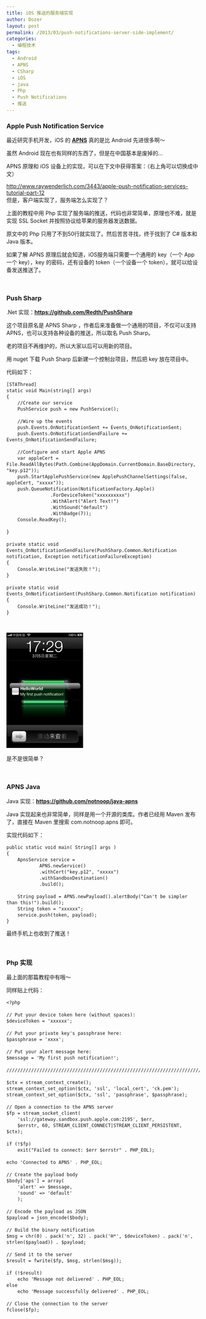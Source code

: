 ```yaml
---
title: iOS 推送的服务端实现
author: Dozer
layout: post
permalink: /2013/03/push-notifications-server-side-implement/
categories:
  - 编程技术
tags:
  - Android
  - APNS
  - CSharp
  - iOS
  - java
  - Php
  - Push Notifications
  - 推送
---
```


### Apple Push Notification Service

最近研究手机开发，iOS 的 <a href="http://en.wikipedia.org/wiki/Apple_Push_Notification_Service" target="_blank"><strong>APNS</strong></a> 真的是比 Android 先进很多啊～

虽然 Android 现在也有同样的东西了，但是在中国基本是废掉的…

APNS 原理和 iOS 设备上的实现，可以在下文中获得答案：（右上角可以切换成中文）

<a href="http://www.raywenderlich.com/3443/apple-push-notification-services-tutorial-part-12" target="_blank">http://www.raywenderlich.com/3443/apple-push-notification-services-tutorial-part-12</a>  
但是，客户端实现了，服务端怎么实现了？

上面的教程中用 Php 实现了服务端的推送，代码也非常简单，原理也不难，就是实现 SSL Socket 并按照协议给苹果的服务器发送数据。

原文中的 Php 只用了不到50行就实现了。然后苦苦寻找，终于找到了 C# 版本和 Java 版本。

如果了解 APNS 原理后就会知道，iOS服务端只需要一个通用的 key（一个 App 一个 key），key 的密码，还有设备的 token（一个设备一个 token），就可以给设备发送推送了。

<!--more-->

&nbsp;

### Push Sharp

.Net 实现：<a href="https://github.com/Redth/PushSharp" target="_blank"><strong>https://github.com/Redth/PushSharp</strong></a>

这个项目原名是 APNS Sharp ，作者后来准备做一个通用的项目，不仅可以支持 APNS，也可以支持各种设备的推送，所以取名 Push Sharp。

老的项目不再维护的，所以大家以后可以用新的项目。

用 nuget 下载 Push Sharp 后新建一个控制台项目，然后把 key 放在项目中。

代码如下：

    [STAThread]
    static void Main(string[] args)
    {
        //Create our service
        PushService push = new PushService();

        //Wire up the events
        push.Events.OnNotificationSent += Events_OnNotificationSent;
        push.Events.OnNotificationSendFailure += Events_OnNotificationSendFailure;

        //Configure and start Apple APNS
        var appleCert = File.ReadAllBytes(Path.Combine(AppDomain.CurrentDomain.BaseDirectory, "key.p12"));
        push.StartApplePushService(new ApplePushChannelSettings(false, appleCert, "xxxxx"));
        push.QueueNotification(NotificationFactory.Apple()
                    .ForDeviceToken("xxxxxxxxxx")
                    .WithAlert("Alert Text!")
                    .WithSound("default")
                    .WithBadge(7));
        Console.ReadKey();

    }

    private static void Events_OnNotificationSendFailure(PushSharp.Common.Notification notification, Exception notificationFailureException)
    {
        Console.WriteLine("发送失败！");
    }

    private static void Events_OnNotificationSent(PushSharp.Common.Notification notification)
    {
        Console.WriteLine("发送成功！");
    }

&nbsp;

[<img class="alignnone size-medium wp-image-1095" alt="push" src="/uploads/2013/03/push-200x300.png" width="200" height="300" />][1]

是不是很简单？

&nbsp;

### APNS Java

Java 实现：<a href="https://github.com/notnoop/java-apns" target="_blank"><strong>https://github.com/notnoop/java-apns</strong></a>

Java 实现起来也非常简单，同样是用一个开源的类库。作者已经用 Maven 发布了，直接在 Maven 里搜索 com.notnoop.apns 即可。

实现代码如下：

    public static void main( String[] args )
    {
    	ApnsService service =
    		    APNS.newService()
    		    .withCert("key.p12", "xxxxx")
    		    .withSandboxDestination()
    		    .build();

    	String payload = APNS.newPayload().alertBody("Can't be simpler than this!").build();
    	String token = "xxxxxx";
    	service.push(token, payload);
    }

最终手机上也收到了推送！

&nbsp;

### Php 实现

最上面的那篇教程中有哦～

同样贴上代码：

    <?php

    // Put your device token here (without spaces):
    $deviceToken = 'xxxxxx';

    // Put your private key's passphrase here:
    $passphrase = 'xxxx';

    // Put your alert message here:
    $message = 'My first push notification!';

    ////////////////////////////////////////////////////////////////////////////////

    $ctx = stream_context_create();
    stream_context_set_option($ctx, 'ssl', 'local_cert', 'ck.pem');
    stream_context_set_option($ctx, 'ssl', 'passphrase', $passphrase);

    // Open a connection to the APNS server
    $fp = stream_socket_client(
    	'ssl://gateway.sandbox.push.apple.com:2195', $err,
    	$errstr, 60, STREAM_CLIENT_CONNECT|STREAM_CLIENT_PERSISTENT, $ctx);

    if (!$fp)
    	exit("Failed to connect: $err $errstr" . PHP_EOL);

    echo 'Connected to APNS' . PHP_EOL;

    // Create the payload body
    $body['aps'] = array(
    	'alert' => $message,
    	'sound' => 'default'
    	);

    // Encode the payload as JSON
    $payload = json_encode($body);

    // Build the binary notification
    $msg = chr(0) . pack('n', 32) . pack('H*', $deviceToken) . pack('n', strlen($payload)) . $payload;

    // Send it to the server
    $result = fwrite($fp, $msg, strlen($msg));

    if (!$result)
    	echo 'Message not delivered' . PHP_EOL;
    else
    	echo 'Message successfully delivered' . PHP_EOL;

    // Close the connection to the server
    fclose($fp);

 [1]: /uploads/2013/03/push.png
